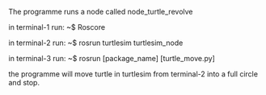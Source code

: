 

The programme runs a node called node_turtle_revolve

in terminal-1 run: ~$ Roscore

in terminal-2 run:
~$ rosrun turtlesim turtlesim_node

in terminal-3 run: ~$ rosrun [package_name] [turtle_move.py]

the programme will move turtle in turtlesim from terminal-2 into a full circle and stop.
